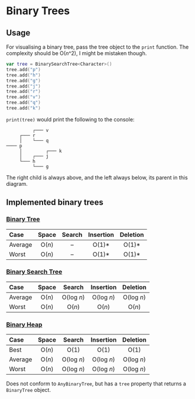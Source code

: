 #  Binary Trees

## Usage
For visualising a binary tree, pass the tree object to the `print` function. The complexity should be O(*n*^2), I might be mistaken though. 
```swift
var tree = BinarySearchTree<Character>()
tree.add("p")
tree.add("h")
tree.add("g")
tree.add("j")
tree.add("r")
tree.add("v")
tree.add("q")
tree.add("k")
```
`print(tree)` would print the following to the console:
```
          ┌─── v
     ┌─── r
     │    └─── q
──── p
     │         ┌─── k
     │    ┌─── j
     └─── h
          └─── g
```
The right child is always above, and the left always below, its parent in this diagram.

## Implemented binary trees

### [**Binary Tree**](https://github.com/stjomd/learning/blob/master/Learning/Data%20Structures/Trees/BinaryTree.swift)
Case | Space | Search | Insertion | Deletion
:---- | :------: | :-------: | :--------: | :--------:
Average | O(*n*) | – | O(1)* | O(1)*
Worst | O(*n*) | – | O(1)* | O(1)*


### [**Binary Search Tree**](https://github.com/stjomd/learning/blob/master/Learning/Data%20Structures/Trees/BinarySearchTree.swift)
Case | Space | Search | Insertion | Deletion
:---- | :------: | :-------: | :--------: | :--------:
Average | O(*n*) | O(log *n*) | O(log *n*) | O(log *n*)
Worst | O(*n*) | O(*n*) | O(*n*) | O(*n*)

### [**Binary Heap**](https://github.com/stjomd/learning/blob/master/Learning/Data%20Structures/Trees/Heap.swift)
Case | Space | Search | Insertion | Deletion
:---- | :------: | :-------: | :--------: | :--------:
Best | O(*n*) | O(1) | O(1) | O(1)
Average | O(*n*) | O(log *n*) | O(log *n*) | O(log *n*)
Worst | O(*n*) | O(log *n*) | O(log *n*) | O(log *n*)
Does not conform to `AnyBinaryTree`, but has a `tree` property that returns a `BinaryTree` object.
